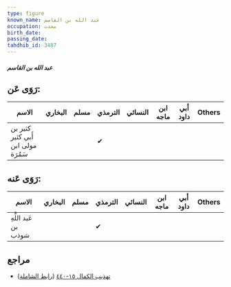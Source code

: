 ```yaml
---
type: figure
known_name: عبد الله بن القاسم
occupation: محدث
birth_date:
passing_date:
tahdhib_id: 3487
---
```

##### عبد الله بن القاسم

## رَوَى عَن:
| الاسم                              | البخاري | مسلم | الترمذي | النسائي | ابن ماجه | أبي داود | Others |
| ---------------------------------- | ------- | ---- | ------- | ------- | -------- | -------- | ------ |
| كثير بن أَبي كثير مولى ابن سَمُرَة |         |      | ✔       |         |          |          |        |
## رَوَى عَنه:
| الاسم                | البخاري | مسلم | الترمذي | النسائي | ابن ماجه | أبي داود | Others |
| -------------------- | ------- | ---- | ------- | ------- | -------- | -------- | ------ |
| عَبد اللَّهِ بن شوذب |         |      | ✔       |         |          |          |        |
## مراجع
- [تهذيب الكمال ١٥-٤٤٠](obsidian://open?vault=Tahdhib-al-Kamal&file=Figures/٣٤٨٧-عبد%20الله%20بن%20القاسم) ([رابط الشاملة](https://shamela.ws/book/3722/7924))